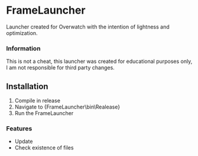 # FrameLauncher
Launcher created for Overwatch with the intention of lightness and optimization.

### Information
This is not a cheat, this launcher was created for educational purposes only, I am not responsible for third party changes.

## Installation
1. Compile in release
2. Navigate to {FrameLauncher\bin\Realease\}
3. Run the FrameLauncher

### Features
- Update
- Check existence of files
